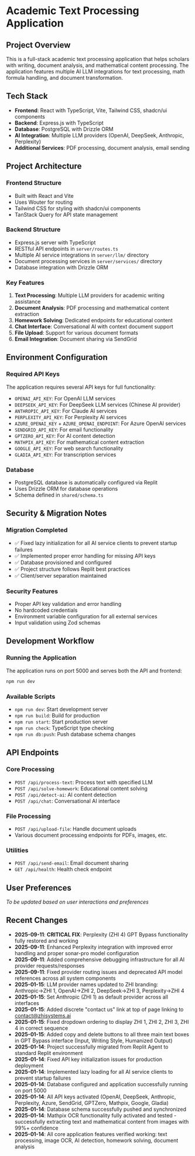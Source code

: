 # Academic Text Processing Application

## Project Overview
This is a full-stack academic text processing application that helps scholars with writing, document analysis, and mathematical content processing. The application features multiple AI LLM integrations for text processing, math formula handling, and document transformation.

## Tech Stack
- **Frontend**: React with TypeScript, Vite, Tailwind CSS, shadcn/ui components
- **Backend**: Express.js with TypeScript
- **Database**: PostgreSQL with Drizzle ORM
- **AI Integration**: Multiple LLM providers (OpenAI, DeepSeek, Anthropic, Perplexity)
- **Additional Services**: PDF processing, document analysis, email sending

## Project Architecture

### Frontend Structure
- Built with React and Vite
- Uses Wouter for routing
- Tailwind CSS for styling with shadcn/ui components
- TanStack Query for API state management

### Backend Structure
- Express.js server with TypeScript
- RESTful API endpoints in `server/routes.ts`
- Multiple AI service integrations in `server/llm/` directory
- Document processing services in `server/services/` directory
- Database integration with Drizzle ORM

### Key Features
1. **Text Processing**: Multiple LLM providers for academic writing assistance
2. **Document Analysis**: PDF processing and mathematical content extraction
3. **Homework Solving**: Dedicated endpoints for educational content
4. **Chat Interface**: Conversational AI with context document support
5. **File Upload**: Support for various document formats
6. **Email Integration**: Document sharing via SendGrid

## Environment Configuration

### Required API Keys
The application requires several API keys for full functionality:

- `OPENAI_API_KEY`: For OpenAI LLM services
- `DEEPSEEK_API_KEY`: For DeepSeek LLM services (Chinese AI provider)
- `ANTHROPIC_API_KEY`: For Claude AI services
- `PERPLEXITY_API_KEY`: For Perplexity AI services
- `AZURE_OPENAI_KEY` + `AZURE_OPENAI_ENDPOINT`: For Azure OpenAI services
- `SENDGRID_API_KEY`: For email functionality
- `GPTZERO_API_KEY`: For AI content detection
- `MATHPIX_API_KEY`: For mathematical content extraction
- `GOOGLE_API_KEY`: For web search functionality
- `GLADIA_API_KEY`: For transcription services

### Database
- PostgreSQL database is automatically configured via Replit
- Uses Drizzle ORM for database operations
- Schema defined in `shared/schema.ts`

## Security & Migration Notes

### Migration Completed
- ✅ Fixed lazy initialization for all AI service clients to prevent startup failures
- ✅ Implemented proper error handling for missing API keys
- ✅ Database provisioned and configured
- ✅ Project structure follows Replit best practices
- ✅ Client/server separation maintained

### Security Features
- Proper API key validation and error handling
- No hardcoded credentials
- Environment variable configuration for all external services
- Input validation using Zod schemas

## Development Workflow

### Running the Application
The application runs on port 5000 and serves both the API and frontend:
```bash
npm run dev
```

### Available Scripts
- `npm run dev`: Start development server
- `npm run build`: Build for production
- `npm run start`: Start production server
- `npm run check`: TypeScript type checking
- `npm run db:push`: Push database schema changes

## API Endpoints

### Core Processing
- `POST /api/process-text`: Process text with specified LLM
- `POST /api/solve-homework`: Educational content solving
- `POST /api/detect-ai`: AI content detection
- `POST /api/chat`: Conversational AI interface

### File Processing
- `POST /api/upload-file`: Handle document uploads
- Various document processing endpoints for PDFs, images, etc.

### Utilities
- `POST /api/send-email`: Email document sharing
- `GET /api/health`: Health check endpoint

## User Preferences
*To be updated based on user interactions and preferences*

## Recent Changes
- **2025-09-11**: **CRITICAL FIX**: Perplexity (ZHI 4) GPT Bypass functionality fully restored and working
- **2025-09-11**: Enhanced Perplexity integration with improved error handling and proper sonar-pro model configuration
- **2025-09-11**: Added comprehensive debugging infrastructure for all AI provider requests/responses
- **2025-09-11**: Fixed provider routing issues and deprecated API model references across all system components
- **2025-01-15**: LLM provider names updated to ZHI branding: Anthropic→ZHI 1, OpenAI→ZHI 2, DeepSeek→ZHI 3, Perplexity→ZHI 4
- **2025-01-15**: Set Anthropic (ZHI 1) as default provider across all interfaces
- **2025-01-15**: Added discrete "contact us" link at top of page linking to contact@zhisystems.ai
- **2025-01-15**: Fixed dropdown ordering to display ZHI 1, ZHI 2, ZHI 3, ZHI 4 in correct sequence
- **2025-01-15**: Added copy and delete buttons to all three main text boxes in GPT Bypass interface (Input, Writing Style, Humanized Output)
- **2025-01-14**: Project successfully migrated from Replit Agent to standard Replit environment
- **2025-01-14**: Fixed API key initialization issues for production deployment
- **2025-01-14**: Implemented lazy loading for all AI service clients to prevent startup failures
- **2025-01-14**: Database configured and application successfully running on port 5000
- **2025-01-14**: All API keys activated (OpenAI, DeepSeek, Anthropic, Perplexity, Azure, SendGrid, GPTZero, Mathpix, Google, Gladia)
- **2025-01-14**: Database schema successfully pushed and synchronized
- **2025-01-14**: Mathpix OCR functionality fully activated and tested - successfully extracting text and mathematical content from images with 99%+ confidence
- **2025-01-14**: All core application features verified working: text processing, image OCR, AI detection, homework solving, document analysis